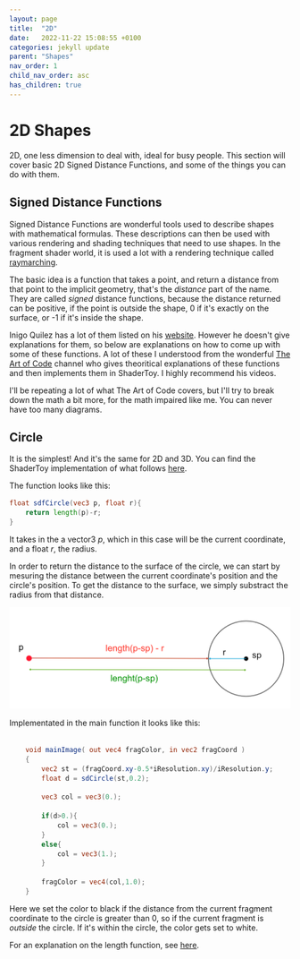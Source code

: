 ```yaml
---
layout: page
title:  "2D"
date:   2022-11-22 15:08:55 +0100
categories: jekyll update
parent: "Shapes"
nav_order: 1
child_nav_order: asc
has_children: true
---
```

# 2D Shapes
2D, one less dimension to deal with, ideal for busy people. This section will cover basic 2D Signed Distance Functions, and some of the things you can do with them.

## Signed Distance Functions

Signed Distance Functions are wonderful tools used to describe shapes with mathematical formulas. These descriptions can then be used with various rendering and shading techniques that need to use shapes. In the fragment shader world, it is used a lot with a rendering technique called [raymarching](..\..\rendering_techniques\raymarching.md).

The basic idea is a function that takes a point, and return a distance from that point to the implicit geometry, that's the *distance* part of the name. They are called *signed* distance functions, because the distance returned can be positive, if the point is outside the shape, 0 if it's exactly on the surface, or -1 if it's inside the shape.

Inigo Quilez has a lot of them listed on his [website](https://iquilezles.org/articles/distfunctions/). However he doesn't give explanations for them, so below are explanations on how to come up with some of these functions. A lot of these I understood from the wonderful [The Art of Code](https://www.youtube.com/@TheArtofCodeIsCool/featured) channel who gives theoritical explanations of these functions and then implements them in ShaderToy. I highly recommend his videos.

I'll be repeating a lot of what The Art of Code covers, but I'll try to break down the math a bit more, for the math impaired like me. You can never have too many diagrams.

## Circle

It is the simplest! And it's the same for 2D and 3D. You can find the ShaderToy implementation of what follows [here](https://www.shadertoy.com/view/dl2XDV).

The function looks like this:

~~~glsl
float sdfCircle(vec3 p, float r){
    return length(p)-r;
}
~~~

It takes in the a vector3 _p_, which in this case will be the current coordinate, and a float _r_, the radius.

In order to return the distance to the surface of the circle, we can start by mesuring the distance between the current coordinate's position and the circle's position. To get the distance to the surface, we simply substract the radius from that distance.

<div style="vertical-align:middle; text-align:center">
    <img src="./illustrations/SDF_circle.png"/>
</div>

Implementated in the main function it looks like this:

~~~glsl

    void mainImage( out vec4 fragColor, in vec2 fragCoord )
    {
        vec2 st = (fragCoord.xy-0.5*iResolution.xy)/iResolution.y;
        float d = sdCircle(st,0.2);
        
        vec3 col = vec3(0.);
        
        if(d>0.){
            col = vec3(0.);
        }
        else{
            col = vec3(1.);
        }

        fragColor = vec4(col,1.0);
    }

~~~

Here we set the color to black if the distance from the current fragment coordinate to the circle is greater than 0, so if the current fragment is *outside* the circle. If it's within the circle, the color gets set to white.

For an explanation on the length function, see [here](..\..\math\math.md).

